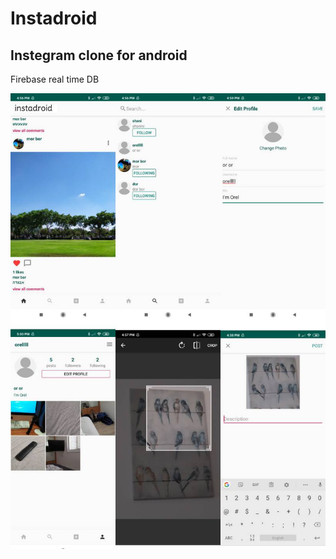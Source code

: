 # Instadroid
## Instegram clone for android

Firebase real time DB


![Home screen](screenshots/insta_screenshots.jpg)
